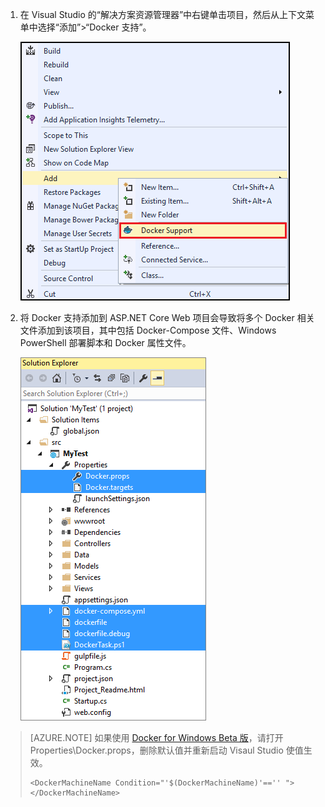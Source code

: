 1. 在 Visual Studio 的“解决方案资源管理器”中右键单击项目，然后从上下文菜单中选择“添加”>“Docker 支持”。

    ![“添加 Docker 支持”上下文菜单](media/vs-azure-tools-docker-add-docker-support/docker-support-context-menu.png)  


1. 将 Docker 支持添加到 ASP.NET Core Web 项目会导致将多个 Docker 相关文件添加到该项目，其中包括 Docker-Compose 文件、Windows PowerShell 部署脚本和 Docker 属性文件。

    ![添加到项目的 Docker 文件](media/vs-azure-tools-docker-add-docker-support/docker-files-added.png)  

    
> [AZURE.NOTE] 如果使用 [Docker for Windows Beta 版](https://beta.docker.com)，请打开 Properties\Docker.props，删除默认值并重新启动 Visaul Studio 使值生效。
> 
> ```
> <DockerMachineName Condition="'$(DockerMachineName)'=='' "></DockerMachineName>
> ```

<!---HONumber=Mooncake_1010_2016-->